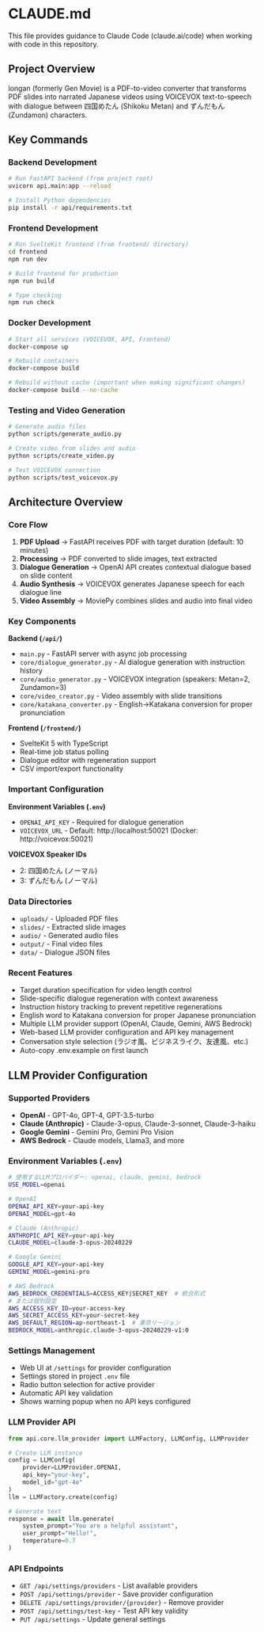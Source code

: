 # CLAUDE.md

This file provides guidance to Claude Code (claude.ai/code) when working with code in this repository.

## Project Overview

longan (formerly Gen Movie) is a PDF-to-video converter that transforms PDF slides into narrated Japanese videos using VOICEVOX text-to-speech with dialogue between 四国めたん (Shikoku Metan) and ずんだもん (Zundamon) characters.

## Key Commands

### Backend Development
```bash
# Run FastAPI backend (from project root)
uvicorn api.main:app --reload

# Install Python dependencies
pip install -r api/requirements.txt
```

### Frontend Development
```bash
# Run SvelteKit frontend (from frontend/ directory)
cd frontend
npm run dev

# Build frontend for production
npm run build

# Type checking
npm run check
```

### Docker Development
```bash
# Start all services (VOICEVOX, API, Frontend)
docker-compose up

# Rebuild containers
docker-compose build

# Rebuild without cache (important when making significant changes)
docker-compose build --no-cache
```

### Testing and Video Generation
```bash
# Generate audio files
python scripts/generate_audio.py

# Create video from slides and audio
python scripts/create_video.py

# Test VOICEVOX connection
python scripts/test_voicevox.py
```

## Architecture Overview

### Core Flow
1. **PDF Upload** → FastAPI receives PDF with target duration (default: 10 minutes)
2. **Processing** → PDF converted to slide images, text extracted
3. **Dialogue Generation** → OpenAI API creates contextual dialogue based on slide content
4. **Audio Synthesis** → VOICEVOX generates Japanese speech for each dialogue line
5. **Video Assembly** → MoviePy combines slides and audio into final video

### Key Components

**Backend (`/api/`)**
- `main.py` - FastAPI server with async job processing
- `core/dialogue_generator.py` - AI dialogue generation with instruction history
- `core/audio_generator.py` - VOICEVOX integration (speakers: Metan=2, Zundamon=3)
- `core/video_creator.py` - Video assembly with slide transitions
- `core/katakana_converter.py` - English→Katakana conversion for proper pronunciation

**Frontend (`/frontend/`)**
- SvelteKit 5 with TypeScript
- Real-time job status polling
- Dialogue editor with regeneration support
- CSV import/export functionality

### Important Configuration

**Environment Variables (`.env`)**
- `OPENAI_API_KEY` - Required for dialogue generation
- `VOICEVOX_URL` - Default: http://localhost:50021 (Docker: http://voicevox:50021)

**VOICEVOX Speaker IDs**
- 2: 四国めたん (ノーマル)
- 3: ずんだもん (ノーマル)

### Data Directories
- `uploads/` - Uploaded PDF files
- `slides/` - Extracted slide images
- `audio/` - Generated audio files
- `output/` - Final video files
- `data/` - Dialogue JSON files

### Recent Features
- Target duration specification for video length control
- Slide-specific dialogue regeneration with context awareness
- Instruction history tracking to prevent repetitive regenerations
- English word to Katakana conversion for proper Japanese pronunciation
- Multiple LLM provider support (OpenAI, Claude, Gemini, AWS Bedrock)
- Web-based LLM provider configuration and API key management
- Conversation style selection (ラジオ風、ビジネスライク、友達風、etc.)
- Auto-copy .env.example on first launch

## LLM Provider Configuration

### Supported Providers
- **OpenAI** - GPT-4o, GPT-4, GPT-3.5-turbo
- **Claude (Anthropic)** - Claude-3-opus, Claude-3-sonnet, Claude-3-haiku
- **Google Gemini** - Gemini Pro, Gemini Pro Vision
- **AWS Bedrock** - Claude models, Llama3, and more

### Environment Variables (`.env`)
```bash
# 使用するLLMプロバイダー: openai, claude, gemini, bedrock
USE_MODEL=openai

# OpenAI
OPENAI_API_KEY=your-api-key
OPENAI_MODEL=gpt-4o

# Claude (Anthropic)
ANTHROPIC_API_KEY=your-api-key
CLAUDE_MODEL=claude-3-opus-20240229

# Google Gemini
GOOGLE_API_KEY=your-api-key
GEMINI_MODEL=gemini-pro

# AWS Bedrock
AWS_BEDROCK_CREDENTIALS=ACCESS_KEY|SECRET_KEY  # 統合形式
# または個別設定
AWS_ACCESS_KEY_ID=your-access-key
AWS_SECRET_ACCESS_KEY=your-secret-key
AWS_DEFAULT_REGION=ap-northeast-1  # 東京リージョン
BEDROCK_MODEL=anthropic.claude-3-opus-20240229-v1:0
```

### Settings Management
- Web UI at `/settings` for provider configuration
- Settings stored in project `.env` file
- Radio button selection for active provider
- Automatic API key validation
- Shows warning popup when no API keys configured

### LLM Provider API
```python
from api.core.llm_provider import LLMFactory, LLMConfig, LLMProvider

# Create LLM instance
config = LLMConfig(
    provider=LLMProvider.OPENAI,
    api_key="your-key",
    model_id="gpt-4o"
)
llm = LLMFactory.create(config)

# Generate text
response = await llm.generate(
    system_prompt="You are a helpful assistant",
    user_prompt="Hello!",
    temperature=0.7
)
```

### API Endpoints
- `GET /api/settings/providers` - List available providers
- `POST /api/settings/provider` - Save provider configuration
- `DELETE /api/settings/provider/{provider}` - Remove provider
- `POST /api/settings/test-key` - Test API key validity
- `PUT /api/settings` - Update general settings